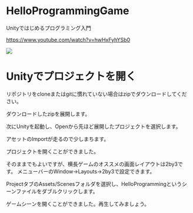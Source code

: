 # HelloProgrammingGame
Unityではじめるプログラミング入門

https://www.youtube.com/watch?v=hwHxFyhYSb0

[![](https://img.youtube.com/vi/hwHxFyhYSb0/0.jpg)](https://www.youtube.com/watch?v=hwHxFyhYSb0)

# Unityでプロジェクトを開く
リポジトリをcloneまたはgitに慣れていない場合はzipでダウンロードしてください。

ダウンロードしたzipを展開します。

次にUnityを起動し、Openから先ほど展開したプロジェクトを選択します。

アセットのImportが走るので少しまちます。

プロジェクトを開くことができました。

そのままでもよいですが、横長ゲームのオススメの画面レイアウトは2by3です。
メニューバーのWindow->Layouts->2by3で設定できます。

ProjectタブのAssets/Scenesフォルダを選択し、HelloProgrammingというシーンファイルをダブルクリックします。

ゲームシーンを開くことができました。再生してみましょう。
